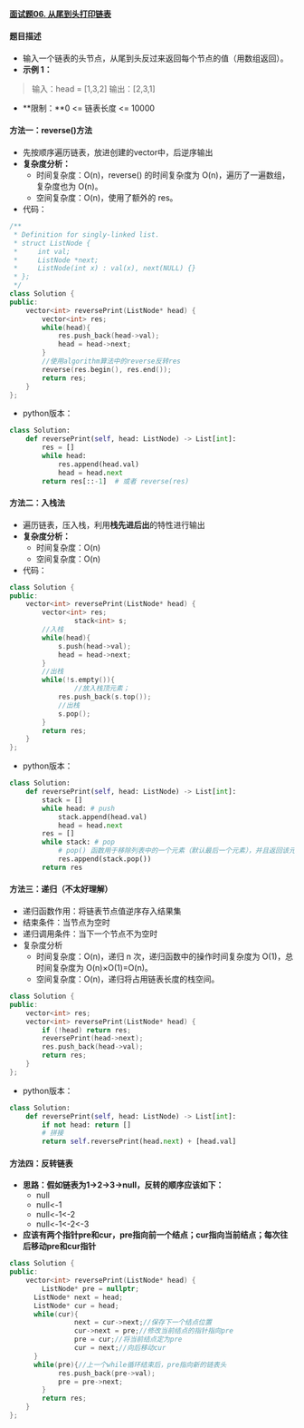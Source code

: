 #### [面试题06. 从尾到头打印链表](https://leetcode-cn.com/problems/cong-wei-dao-tou-da-yin-lian-biao-lcof/)

#### 题目描述

- 输入一个链表的头节点，从尾到头反过来返回每个节点的值（用数组返回）。
- **示例 1：**

> 输入：head = [1,3,2]
> 输出：[2,3,1]

- **限制：**0 <= 链表长度 <= 10000

#### 方法一：reverse()方法

- 先按顺序遍历链表，放进创建的vector中，后逆序输出
- **复杂度分析：**
  - 时间复杂度：O(n)，reverse() 的时间复杂度为 O(n)，遍历了一遍数组，复杂度也为 O(n)。
  - 空间复杂度：O(n)，使用了额外的 res。
- 代码：

```c++
/**
 * Definition for singly-linked list.
 * struct ListNode {
 *     int val;
 *     ListNode *next;
 *     ListNode(int x) : val(x), next(NULL) {}
 * };
 */
class Solution {
public:
    vector<int> reversePrint(ListNode* head) {
        vector<int> res;
        while(head){
            res.push_back(head->val);
            head = head->next;
        }
        //使用algorithm算法中的reverse反转res
        reverse(res.begin(), res.end());
        return res;
    }
};
```

- python版本：

```python
class Solution:
    def reversePrint(self, head: ListNode) -> List[int]:
        res = []
        while head:
            res.append(head.val)
            head = head.next
        return res[::-1]  # 或者 reverse(res)
```



#### 方法二：入栈法

- 遍历链表，压入栈，利用**栈先进后出**的特性进行输出
- **复杂度分析：**
  - 时间复杂度：O(n)
  - 空间复杂度：O(n)
- 代码：

```c++
class Solution {
public:
    vector<int> reversePrint(ListNode* head) {
        vector<int> res;
				stack<int> s;
        //入栈
        while(head){
            s.push(head->val);
            head = head->next;
        }
        //出栈
        while(!s.empty()){
        		//放入栈顶元素；
            res.push_back(s.top());
            //出栈
            s.pop();
        }
        return res;
    }
};
```

- python版本：

```python
class Solution:
    def reversePrint(self, head: ListNode) -> List[int]:
        stack = []
        while head: # push
            stack.append(head.val)
            head = head.next
        res = []
        while stack: # pop
          	# pop() 函数用于移除列表中的一个元素（默认最后一个元素），并且返回该元素的值。
            res.append(stack.pop())
        return res
```



#### 方法三：递归（不太好理解）

- 递归函数作用：将链表节点值逆序存入结果集
- 结束条件：当节点为空时
- 递归调用条件：当下一个节点不为空时
- 复杂度分析
  - 时间复杂度：O(n)，递归 n 次，递归函数中的操作时间复杂度为 O(1)，总时间复杂度为 O(n)×O(1)=O(n)。
  - 空间复杂度：O(n)，递归将占用链表长度的栈空间。

```c++
class Solution {
public:
    vector<int> res;
    vector<int> reversePrint(ListNode* head) {
        if (!head) return res;
        reversePrint(head->next);
        res.push_back(head->val);
        return res;
    }
};
```

- python版本：

```python
class Solution:
    def reversePrint(self, head: ListNode) -> List[int]:
        if not head: return []
        # 拼接
        return self.reversePrint(head.next) + [head.val]
```



#### 方法四：反转链表

- **思路：假如链表为1->2->3->null，反转的顺序应该如下：**
  - null
  - null<-1
  - null<-1<-2
  - null<-1<-2<-3
- **应该有两个指针pre和cur，pre指向前一个结点；cur指向当前结点；每次往后移动pre和cur指针**

```c++
class Solution {
public:
    vector<int> reversePrint(ListNode* head) {
    	ListNode* pre = nullptr;
      ListNode* next = head;
      ListNode* cur = head;
      while(cur){
        		next = cur->next;//保存下一个结点位置
        		cur->next = pre;//修改当前结点的指针指向pre
        		pre = cur;//将当前结点定为pre
        		cur = next;//向后移动cur
      }
      while(pre){//上一个while循环结束后，pre指向新的链表头
            res.push_back(pre->val);
            pre = pre->next;
        }
        return res;
    }
};
```


